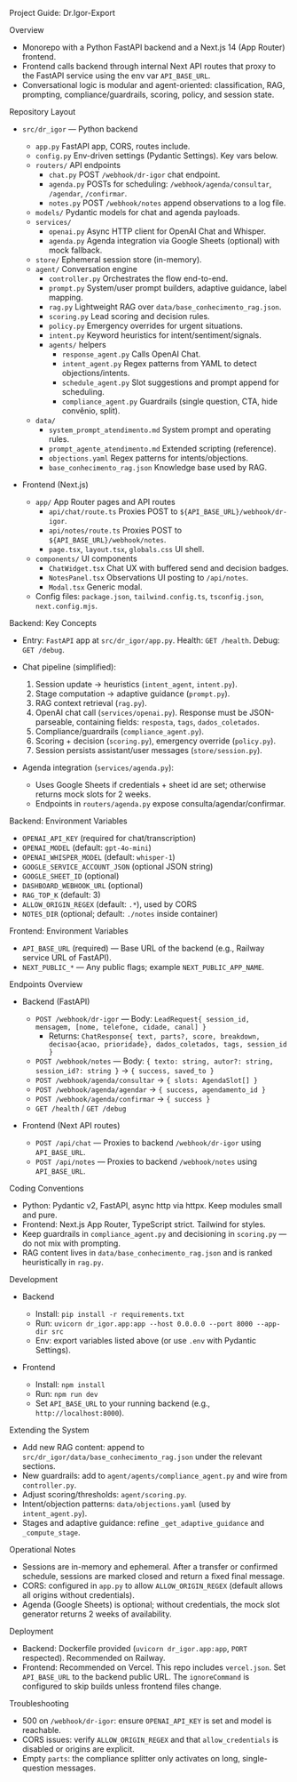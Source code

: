 Project Guide: Dr.Igor-Export

Overview

- Monorepo with a Python FastAPI backend and a Next.js 14 (App Router) frontend.
- Frontend calls backend through internal Next API routes that proxy to the FastAPI service using the env var `API_BASE_URL`.
- Conversational logic is modular and agent-oriented: classification, RAG, prompting, compliance/guardrails, scoring, policy, and session state.

Repository Layout

- `src/dr_igor` — Python backend
  - `app.py` FastAPI app, CORS, routes include.
  - `config.py` Env-driven settings (Pydantic Settings). Key vars below.
  - `routers/` API endpoints
    - `chat.py` POST `/webhook/dr-igor` chat endpoint.
    - `agenda.py` POSTs for scheduling: `/webhook/agenda/consultar`, `/agendar`, `/confirmar`.
    - `notes.py` POST `/webhook/notes` append observations to a log file.
  - `models/` Pydantic models for chat and agenda payloads.
  - `services/`
    - `openai.py` Async HTTP client for OpenAI Chat and Whisper.
    - `agenda.py` Agenda integration via Google Sheets (optional) with mock fallback.
  - `store/` Ephemeral session store (in-memory).
  - `agent/` Conversation engine
    - `controller.py` Orchestrates the flow end-to-end.
    - `prompt.py` System/user prompt builders, adaptive guidance, label mapping.
    - `rag.py` Lightweight RAG over `data/base_conhecimento_rag.json`.
    - `scoring.py` Lead scoring and decision rules.
    - `policy.py` Emergency overrides for urgent situations.
    - `intent.py` Keyword heuristics for intent/sentiment/signals.
    - `agents/` helpers
      - `response_agent.py` Calls OpenAI Chat.
      - `intent_agent.py` Regex patterns from YAML to detect objections/intents.
      - `schedule_agent.py` Slot suggestions and prompt append for scheduling.
      - `compliance_agent.py` Guardrails (single question, CTA, hide convênio, split).
  - `data/`
    - `system_prompt_atendimento.md` System prompt and operating rules.
    - `prompt_agente_atendimento.md` Extended scripting (reference).
    - `objections.yaml` Regex patterns for intents/objections.
    - `base_conhecimento_rag.json` Knowledge base used by RAG.

- Frontend (Next.js)
  - `app/` App Router pages and API routes
    - `api/chat/route.ts` Proxies POST to `${API_BASE_URL}/webhook/dr-igor`.
    - `api/notes/route.ts` Proxies POST to `${API_BASE_URL}/webhook/notes`.
    - `page.tsx`, `layout.tsx`, `globals.css` UI shell.
  - `components/` UI components
    - `ChatWidget.tsx` Chat UX with buffered send and decision badges.
    - `NotesPanel.tsx` Observations UI posting to `/api/notes`.
    - `Modal.tsx` Generic modal.
  - Config files: `package.json`, `tailwind.config.ts`, `tsconfig.json`, `next.config.mjs`.

Backend: Key Concepts

- Entry: `FastAPI` app at `src/dr_igor/app.py`. Health: `GET /health`. Debug: `GET /debug`.
- Chat pipeline (simplified):
  1) Session update → heuristics (`intent_agent`, `intent.py`).
  2) Stage computation → adaptive guidance (`prompt.py`).
  3) RAG context retrieval (`rag.py`).
  4) OpenAI chat call (`services/openai.py`). Response must be JSON-parseable, containing fields: `resposta`, `tags`, `dados_coletados`.
  5) Compliance/guardrails (`compliance_agent.py`).
  6) Scoring + decision (`scoring.py`), emergency override (`policy.py`).
  7) Session persists assistant/user messages (`store/session.py`).

- Agenda integration (`services/agenda.py`):
  - Uses Google Sheets if credentials + sheet id are set; otherwise returns mock slots for 2 weeks.
  - Endpoints in `routers/agenda.py` expose consulta/agendar/confirmar.

Backend: Environment Variables

- `OPENAI_API_KEY` (required for chat/transcription)
- `OPENAI_MODEL` (default: `gpt-4o-mini`)
- `OPENAI_WHISPER_MODEL` (default: `whisper-1`)
- `GOOGLE_SERVICE_ACCOUNT_JSON` (optional JSON string)
- `GOOGLE_SHEET_ID` (optional)
- `DASHBOARD_WEBHOOK_URL` (optional)
- `RAG_TOP_K` (default: 3)
- `ALLOW_ORIGIN_REGEX` (default: `.*`), used by CORS
- `NOTES_DIR` (optional; default: `./notes` inside container)

Frontend: Environment Variables

- `API_BASE_URL` (required) — Base URL of the backend (e.g., Railway service URL of FastAPI).
- `NEXT_PUBLIC_*` — Any public flags; example `NEXT_PUBLIC_APP_NAME`.

Endpoints Overview

- Backend (FastAPI)
  - `POST /webhook/dr-igor` — Body: `LeadRequest{ session_id, mensagem, [nome, telefone, cidade, canal] }`
    - Returns: `ChatResponse{ text, parts?, score, breakdown, decisao{acao, prioridade}, dados_coletados, tags, session_id }`
  - `POST /webhook/notes` — Body: `{ texto: string, autor?: string, session_id?: string }` → `{ success, saved_to }`
  - `POST /webhook/agenda/consultar` → `{ slots: AgendaSlot[] }`
  - `POST /webhook/agenda/agendar` → `{ success, agendamento_id }`
  - `POST /webhook/agenda/confirmar` → `{ success }`
  - `GET /health` / `GET /debug`

- Frontend (Next API routes)
  - `POST /api/chat` — Proxies to backend `/webhook/dr-igor` using `API_BASE_URL`.
  - `POST /api/notes` — Proxies to backend `/webhook/notes` using `API_BASE_URL`.

Coding Conventions

- Python: Pydantic v2, FastAPI, async http via httpx. Keep modules small and pure.
- Frontend: Next.js App Router, TypeScript strict. Tailwind for styles.
- Keep guardrails in `compliance_agent.py` and decisioning in `scoring.py` — do not mix with prompting.
- RAG content lives in `data/base_conhecimento_rag.json` and is ranked heuristically in `rag.py`.

Development

- Backend
  - Install: `pip install -r requirements.txt`
  - Run: `uvicorn dr_igor.app:app --host 0.0.0.0 --port 8000 --app-dir src`
  - Env: export variables listed above (or use `.env` with Pydantic Settings).

- Frontend
  - Install: `npm install`
  - Run: `npm run dev`
  - Set `API_BASE_URL` to your running backend (e.g., `http://localhost:8000`).

Extending the System

- Add new RAG content: append to `src/dr_igor/data/base_conhecimento_rag.json` under the relevant sections.
- New guardrails: add to `agent/agents/compliance_agent.py` and wire from `controller.py`.
- Adjust scoring/thresholds: `agent/scoring.py`.
- Intent/objection patterns: `data/objections.yaml` (used by `intent_agent.py`).
- Stages and adaptive guidance: refine `_get_adaptive_guidance` and `_compute_stage`.

Operational Notes

- Sessions are in-memory and ephemeral. After a transfer or confirmed schedule, sessions are marked closed and return a fixed final message.
- CORS: configured in `app.py` to allow `ALLOW_ORIGIN_REGEX` (default allows all origins without credentials).
- Agenda (Google Sheets) is optional; without credentials, the mock slot generator returns 2 weeks of availability.

Deployment

- Backend: Dockerfile provided (`uvicorn dr_igor.app:app`, `PORT` respected). Recommended on Railway.
- Frontend: Recommended on Vercel. This repo includes `vercel.json`. Set `API_BASE_URL` to the backend public URL. The `ignoreCommand` is configured to skip builds unless frontend files change.

Troubleshooting

- 500 on `/webhook/dr-igor`: ensure `OPENAI_API_KEY` is set and model is reachable.
- CORS issues: verify `ALLOW_ORIGIN_REGEX` and that `allow_credentials` is disabled or origins are explicit.
- Empty `parts`: the compliance splitter only activates on long, single-question messages.
